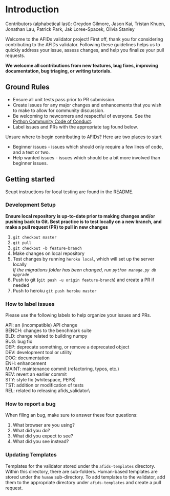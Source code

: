 # Introduction

Contributors (alphabetical last):  Greydon Gilmore, Jason Kai, Tristan Khuen, Jonathan Lau, Patrick Park, Jak Loree-Spacek, Olivia Stanley

Welcome to the AFIDs validator project!
First off, thank you for considering contributing to the AFIDs validator. Following these guidelines helps us to quickly address your issue, assess changes, and help you finalize your pull requests.

**We welcome all contributions from new features, bug fixes, improving documentation, bug triaging, or writing tutorials.**

## Ground Rules

- Ensure all unit tests pass prior to PR submission.
- Create issues for any major changes and enhancements that you wish to make to allow for community discussion.
- Be welcoming to newcomers and respectful of everyone. See the [Python Community Code of Conduct](https://www.python.org/psf/conduct/).
- Label issues and PRs with the appropriate tag found below.

Unsure where to begin contributing to AFIDs? Here are two places to start
- Beginner issues - issues which should only require a few lines of code, and a test or two.
- Help wanted issues - issues which should be a bit more involved than beginner issues.

## Getting started
Seupt instructions for local testing are found in the README.

### Development Setup
**Ensure local repository is up-to-date prior to making changes and/or pushing back to Git. Best practice is to test locally on a new branch, and make a pull request (PR) to pull in new changes**
1. `git checkout master`
2. `git pull`
3. `git checkout -b feature-branch`
4. Make changes on local repository
2. Test changes by running `heroku local`, which will set up the server locally \
_If the migrations folder has been changed, run `python manage.py db upgrade`_
3. Push to git (`git push -u origin feature-branch`) and create a PR if needed
4. Push to heroku `git push heroku master`

### How to label issues
Please use the following labels to help organize your issues and PRs.

API: an (incompatible) API change\
BENCH: changes to the benchmark suite\
BLD: change related to building numpy\
BUG: bug fix\
DEP: deprecate something, or remove a deprecated object\
DEV: development tool or utility\
DOC: documentation\
ENH: enhancement\
MAINT: maintenance commit (refactoring, typos, etc.)\
REV: revert an earlier commit\
STY: style fix (whitespace, PEP8)\
TST: addition or modification of tests\
REL: related to releasing afids_validator\

### How to report a bug
When filing an bug, make sure to answer these four questions:

1. What browser are you using?
2. What did you do?
3. What did you expect to see?
4. What did you see instead?

### Updating Templates
Templates for the validator stored under the `afids-templates` directory. Within this directory, there are sub-folders. Human-based templates are stored under the `human` sub-directory. To add templates to the validator, add them to the appropriate directory under `afids-templates` and create a pull request.
